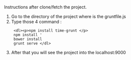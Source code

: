 Instructions after clone/fetch the project.

1. Go to the directory of the project where is the gruntfile.js
2. Type those 4 command :
     ```
      <dl><p>npm install time-grunt </p>
      npm install '
      bower install
      grunt serve </dl>
      ```
3. After that you will see the project into the localhost:9000
